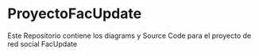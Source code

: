 # ProyectoFacUpdate
Este Repositorio contiene los diagrams y Source Code para el proyecto de red social FacUpdate
